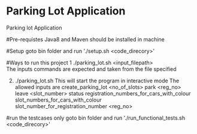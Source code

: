 # Parking Lot Application
Parking lot Application

#Pre-requistes
Java8 and Maven should be installed in machine

#Setup
goto bin folder and run './setup.sh <code_direcory>'

#Ways to run this project
1   ./parking_lot.sh <input_filepath>  
    The inputs commands are expected and taken from the file specified

2. ./parking_lot.sh 
   This will start the program in interactive mode
   The allowed inputs are 
   create_parking_lot <no_of_slots>
   park <reg_no> <color>
   leave <slot_number>
   status
   registration_numbers_for_cars_with_colour <colour>
   slot_numbers_for_cars_with_colour <colour>
   slot_number_for_registration_number <reg_no>
    
#run the testcases only
goto bin folder and run './run_functional_tests.sh <code_direcory>'
